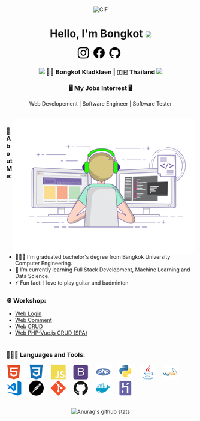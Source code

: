 <div align="center">
<img align="center" alt="GIF" height="250px" src="https://media.giphy.com/media/du3J3cXyzhj75IOgvA/giphy.gif" />
  
# Hello, I'm Bongkot <img src="https://github.com/sciencepal/sciencepal/blob/master/assets/Hi.gif" width="50px">
</div>

<p align='center'>
<a href="https://www.instagram.com/_jaybong_/"><img height="30" src="https://github.com/Bongkot-Kladklaen/Bongkot-kladklaen/blob/master/icons/instagram.svg"></a>&nbsp;&nbsp;
<a href="https://www.facebook.com/Jaycop.IdeaCode/"><img height="30" src="https://github.com/Bongkot-Kladklaen/Bongkot-kladklaen/blob/master/icons/facebook.svg"></a>&nbsp;&nbsp;
<a href="https://github.com/Bongkot-Kladklaen"><img height="30" src="https://github.com/Bongkot-Kladklaen/Bongkot-kladklaen/blob/master/icons/github.svg"></a>&nbsp;&nbsp;
</p>
 
<div align="Center">
<h3>
  <img src="https://media.giphy.com/media/WUlplcMpOCEmTGBtBW/giphy.gif" width="30"> 
  🙎🏻 Bongkot Kladklaen | 🇹🇭 Thailand
  <img src="https://media.giphy.com/media/WUlplcMpOCEmTGBtBW/giphy.gif" width="30">
</h3>
  
### 🖥 My Jobs Interrest 🖥
Web Developement | Software Engineer | Software Tester

</div><br/>

<img align="right" height="360" width="485" alt="" src="https://github.com/Bongkot-Kladklaen/Bongkot-kladklaen/blob/master/icons/coding.gif" />

### 🚀 About Me:
- 🧑🏻‍🎓 I'm graduated bachelor's degree from Bangkok University Computer Engineering.
- 📖 I’m currently learning Full Stack Development, Machine Learning and Data Science.
- ⚡ Fun fact: I love to play guitar and badminton

### ⚙️ Workshop:
- <a href="https://gentle-garden-79293.herokuapp.com" target="_blank">Web Login</a>
- <a href="https://lit-waters-68511.herokuapp.com" target="_blank">Web Comment</a>
- <a href="https://young-tor-39660.herokuapp.com" target="_blank">Web CRUD</a>
- <a href="https://salty-waters-86856.herokuapp.com" target="_blank">Web PHP-Vue.js CRUD (SPA)</a>
<br><br>

### 🧑🏻‍💻 Languages and Tools:
<div>
<img src="https://github.com/Bongkot-Kladklaen/Bongkot-kladklaen/blob/master/icons/html5-plain.svg" alt="HTML5" height="40" />&nbsp;&nbsp;&nbsp;&nbsp;
<img src="https://github.com/Bongkot-Kladklaen/Bongkot-kladklaen/blob/master/icons/css3-plain.svg" alt="CSS3" height="40" />&nbsp;&nbsp;&nbsp;&nbsp;
<img src="https://github.com/Bongkot-Kladklaen/Bongkot-kladklaen/blob/master/icons/javascript-plain.svg" alt="Javascript" height="40" />&nbsp;&nbsp;&nbsp;&nbsp;
<img src="https://github.com/Bongkot-Kladklaen/Bongkot-kladklaen/blob/master/icons/bootstrap-plain.svg" alt="Bootstrap" height="40" />&nbsp;&nbsp;&nbsp;&nbsp;
<img src="https://github.com/Bongkot-Kladklaen/Bongkot-kladklaen/blob/master/icons/php-plain.svg" alt="php" height="40" />&nbsp;&nbsp;&nbsp;&nbsp;
<img src="https://github.com/Bongkot-Kladklaen/Bongkot-kladklaen/blob/master/icons/python-original.svg" alt="python" height="40" />&nbsp;&nbsp;&nbsp;&nbsp;
<img src="https://github.com/Bongkot-Kladklaen/Bongkot-kladklaen/blob/master/icons/java-original.svg" alt="Java" height="40" />&nbsp;&nbsp;&nbsp;&nbsp;
<img src="https://github.com/Bongkot-Kladklaen/Bongkot-kladklaen/blob/master/icons/mysql-original-wordmark.svg" alt="mysql" height="40" />&nbsp;&nbsp;&nbsp;&nbsp;
<img src="https://raw.githubusercontent.com/github/explore/80688e429a7d4ef2fca1e82350fe8e3517d3494d/topics/visual-studio-code/visual-studio-code.png" alt="VScode" height="40" />&nbsp;&nbsp;&nbsp;&nbsp;
<img src="https://github.com/Bongkot-Kladklaen/Bongkot-kladklaen/blob/master/icons/postman.svg" alt="VScode" height="40" />&nbsp;&nbsp;&nbsp;&nbsp;
<img src="https://github.com/Bongkot-Kladklaen/Bongkot-kladklaen/blob/master/icons/git-original.svg" alt="Git" height="40" />&nbsp;&nbsp;&nbsp;&nbsp;
<img src="https://github.com/Bongkot-Kladklaen/Bongkot-kladklaen/blob/master/icons/github-original.svg" alt="Github" height="40" />&nbsp;&nbsp;&nbsp;&nbsp;
<img src="https://github.com/Bongkot-Kladklaen/Bongkot-kladklaen/blob/master/icons/docker-plain.svg" alt="Docker" height="40" />&nbsp;&nbsp;&nbsp;&nbsp;
<img src="https://github.com/Bongkot-Kladklaen/Bongkot-kladklaen/blob/master/icons/heroku-plain.svg" alt="Heroku" height="40" />
</div>
<br/>  

<div align="center">
  
![Anurag's github stats](https://github-readme-stats.vercel.app/api?username=bongkot-kladklaen&show_icons=true&theme=onedark)

</div>

